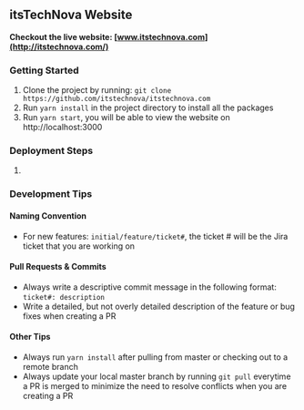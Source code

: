 ## itsTechNova Website

**Checkout the live website: [www.itstechnova.com](http://itstechnova.com/)**


### Getting Started

1. Clone the project by running: `git clone https://github.com/itstechnova/itstechnova.com`
2. Run `yarn install` in the project directory to install all the packages
3. Run `yarn start`, you will be able to view the website on http://localhost:3000


### Deployment Steps

1. 

### Development Tips

#### Naming Convention

- For new features: `initial/feature/ticket#`, the ticket # will be the Jira ticket that you are working on

#### Pull Requests & Commits

- Always write a descriptive commit message in the following format: `ticket#: description`
- Write a detailed, but not overly detailed description of the feature or bug fixes when creating a PR

#### Other Tips

- Always run `yarn install` after pulling from master or checking out to a remote branch
- Always update your local master branch by running `git pull` everytime a PR is merged to minimize the need to resolve conflicts when you are creating a PR

